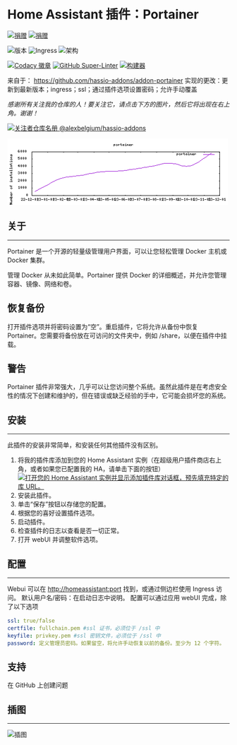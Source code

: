# Home Assistant 插件：Portainer

[![捐赠][donation-badge]](https://www.buymeacoffee.com/alexbelgium)
[![捐赠][paypal-badge]](https://www.paypal.com/donate/?hosted_button_id=DZFULJZTP3UQA)

![版本](https://img.shields.io/badge/dynamic/json?label=Version&query=%24.version&url=https%3A%2F%2Fraw.githubusercontent.com%2Falexbelgium%2Fhassio-addons%2Fmaster%2Fportainer%2Fconfig.json)
![Ingress](https://img.shields.io/badge/dynamic/json?label=Ingress&query=%24.ingress&url=https%3A%2F%2Fraw.githubusercontent.com%2Falexbelgium%2Fhassio-addons%2Fmaster%2Fportainer%2Fconfig.json)
![架构](https://img.shields.io/badge/dynamic/json?color=success&label=Arch&query=%24.arch&url=https%3A%2F%2Fraw.githubusercontent.com%2Falexbelgium%2Fhassio-addons%2Fmaster%2Fportainer%2Fconfig.json)

[![Codacy 徽章](https://app.codacy.com/project/badge/Grade/9c6cf10bdbba45ecb202d7f579b5be0e)](https://www.codacy.com/gh/alexbelgium/hassio-addons/dashboard?utm_source=github.com&utm_medium=referral&utm_content=alexbelgium/hassio-addons&utm_campaign=Badge_Grade)
[![GitHub Super-Linter](https://img.shields.io/github/actions/workflow/status/alexbelgium/hassio-addons/weekly-supelinter.yaml?label=Lint%20code%20base)](https://github.com/alexbelgium/hassio-addons/actions/workflows/weekly-supelinter.yaml)
[![构建器](https://img.shields.io/github/actions/workflow/status/alexbelgium/hassio-addons/onpush_builder.yaml?label=Builder)](https://github.com/alexbelgium/hassio-addons/actions/workflows/onpush_builder.yaml)

[donation-badge]: https://img.shields.io/badge/Buy%20me%20a%20coffee%20(no%20paypal)-%23d32f2f?logo=buy-me-a-coffee&style=flat&logoColor=white
[paypal-badge]: https://img.shields.io/badge/Buy%20me%20a%20coffee%20with%20Paypal-0070BA?logo=paypal&style=flat&logoColor=white

来自于： https://github.com/hassio-addons/addon-portainer
实现的更改：更新到最新版本；ingress；ssl；通过插件选项设置密码；允许手动覆盖

_感谢所有关注我的仓库的人！要关注它，请点击下方的图片，然后它将出现在右上角。谢谢！_

[![关注者仓库名册 @alexbelgium/hassio-addons](https://raw.githubusercontent.com/alexbelgium/hassio-addons/master/.github/stars2.svg)](https://github.com/alexbelgium/hassio-addons/stargazers)

![下载演变](https://raw.githubusercontent.com/alexbelgium/hassio-addons/master/portainer/stats.png)

## 关于

---

Portainer 是一个开源的轻量级管理用户界面，可以让您轻松管理 Docker 主机或 Docker 集群。

管理 Docker 从未如此简单。Portainer 提供 Docker 的详细概述，并允许您管理容器、镜像、网络和卷。

## 恢复备份

打开插件选项并将密码设置为“空”。重启插件，它将允许从备份中恢复 Portainer。您需要将备份放在可访问的文件夹中，例如 /share，以便在插件中挂载。

## 警告

Portainer 插件非常强大，几乎可以让您访问整个系统。虽然此插件是在考虑安全性的情况下创建和维护的，但在错误或缺乏经验的手中，它可能会损坏您的系统。

## 安装

---

此插件的安装非常简单，和安装任何其他插件没有区别。

1. 将我的插件库添加到您的 Home Assistant 实例（在超级用户插件商店右上角，或者如果您已配置我的 HA，请单击下面的按钮）
   [![打开您的 Home Assistant 实例并显示添加插件库对话框，预先填充特定的库 URL。](https://my.home-assistant.io/badges/supervisor_add_addon_repository.svg)](https://my.home-assistant.io/redirect/supervisor_add_addon_repository/?repository_url=https%3A%2F%2Fgithub.com%2Falexbelgium%2Fhassio-addons)
2. 安装此插件。
3. 单击“保存”按钮以存储您的配置。
4. 根据您的喜好设置插件选项。
5. 启动插件。
6. 检查插件的日志以查看是否一切正常。
7. 打开 webUI 并调整软件选项。

## 配置

---

Webui 可以在 <http://homeassistant:port> 找到，或通过侧边栏使用 Ingress 访问。
默认用户名/密码：在启动日志中说明。
配置可以通过应用 webUI 完成，除了以下选项

```yaml
ssl: true/false
certfile: fullchain.pem #ssl 证书，必须位于 /ssl 中
keyfile: privkey.pem #ssl 密钥文件，必须位于 /ssl 中
password: 定义管理员密码。如果留空，将允许手动恢复以前的备份。至少为 12 个字符。
```

## 支持

在 GitHub 上创建问题

## 插图

---

![插图](https://github.com/hassio-addons/addon-portainer/raw/main/images/screenshot.png)